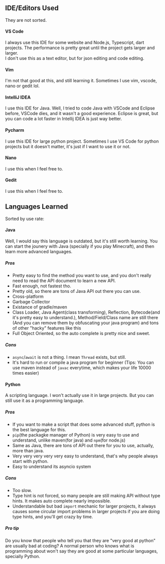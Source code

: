 ## IDE/Editors Used

They are not sorted.

#### VS Code

I always use this IDE for some website and Node.js, Typescript, dart projects. The performance is pretty great until the project gets larger and larger.<br>
I don't use this as a text editor, but for json editing and code editing.

#### Vim

I'm not that good at this, and still learning it. Sometimes I use vim, vscode, nano or gedit lol.

#### IntelliJ IDEA

I use this IDE for Java. Well, I tried to code Java with VSCode and Eclipse before, VSCode dies, and it wasn't a good experience. Eclipse is great, but you can code a lot faster in Intellij IDEA is just way better.

#### Pycharm

I use this IDE for large python project. Sometimes I use VS Code for python projects but it doesn't matter, it's just if I want to use it or not.

#### Nano

I use this when I feel free to.

#### Gedit

I use this when I feel free to.

## Languages Learned

Sorted by use rate:

#### Java

Well, I would say this language is outdated, but it's still worth learning. You can start the jounery with Java (specially if you play Minecraft), and then learn more advanced languages.<br>

##### Pros

- Pretty easy to find the method you want to use, and you don't really need to read the API document to learn a new API.
- Fast enough, not fastest tho.
- Pretty old, so there are tons of Java API out there you can use.
- Cross-platform
- Garbage Collector
- Existance of gradle/maven
- Class Loader, Java Agent(class transforming), Reflection, Bytecode(and it's pretty easy to understand.), Method/Field/Class name are still there (And you can remove them by obfuscating your java program) and tons of other "hacky" features like this
- Full Object Oriented, so the auto complete is pretty nice and sweet.

##### Cons

- `async`/`await` is not a thing. I mean `Thread` exists, but still.
- It's hard to run or compile a java program for beginner (Tips: You can use maven instead of `javac` everytime, which makes your life 10000 times easier)

#### Python

A scripting language. I won't actually use it in large projects. But you can still use it as a programming language.

##### Pros

- If you want to make a script that does some advanced stuff, python is the best language for this.
- `pip`(the packagke manager of Python) is very easy to use and understand, unlike maven(for java) and `npm`(for node.js)
- Same as Java, there are tons of API out there for you to use, actually, more than java.
- Very very very very very easy to understand, that's why people always start with python.
- Easy to understand its asyncio system

##### Cons

- Too slow.
- Type hint is not forced, so many people are still making API without type hints. It makes auto complete nearly impossible.
- Understandable but bad `import` mechanic for larger projects, it always causes some circular import problems in larger projects if you are doing type hints, and you'll get crazy by time.

##### Pro tip

Do you know that people who tell you that they are "very good at python" are usually bad at coding? A normal person who knows what is programming about won't say they are good at some particular languages, specially Python.

